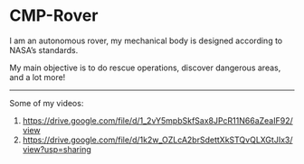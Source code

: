 # CMP-Rover

I am an autonomous rover, my mechanical body is designed according to NASA’s standards.

My main objective is to do rescue operations, discover dangerous areas, and a lot more!

---
Some of my videos:
1. https://drive.google.com/file/d/1_2vY5mpbSkfSax8JPcR11N66aZeaIF92/view
2. https://drive.google.com/file/d/1k2w_OZLcA2brSdettXkSTQvQLXGtJIx3/view?usp=sharing
